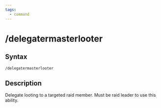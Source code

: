 ```yaml
---
tags:
  - command
---
```


# /delegatermasterlooter

## Syntax

<!--cmd-syntax-start-->
```eqcommand
/delegatermasterlooter
```
<!--cmd-syntax-end-->

## Description

<!--cmd-desc-start-->
Delegate looting to a targeted raid member. Must be raid leader to use this ability.
<!--cmd-desc-end-->